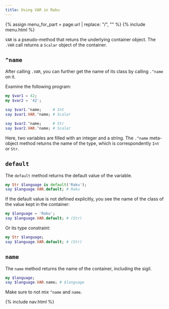```yaml
---
title: Using VAR in Raku
---
```


{% assign menu_for_part = page.url | replace: "/", "" %}
{% include menu.html %}

`VAR` is a pseudo-method that retuns the underlying container object. The `.VAR` call returns a `Scalar` object of the container.

## `^name`

After calling `.VAR`, you can further get the name of its class by calling `.^name` on it.

Examine the following program:

```raku
my $var1 = 42;
my $var2 = '42';

say $var1.^name;     # Int
say $var1.VAR.^name; # Scalar

say $var2.^name;     # Str
say $var2.VAR.^name; # Scalar
```

Here, two variables are filled with an integer and a string. The `.^name` meta-object method returns the name of the type, which is correspondently `Int` or `Str`.

## `default`

The `default` method returns the default value of the variable.

```raku
my Str $language is default('Raku');
say $language.VAR.default; # Raku
```

If the default value is not defined explicitly, you see the name of the class of the value kept in the container:

```raku
my $language = 'Raku';
say $language.VAR.default; # (Str)
```

Or its type constraint:

```raku
my Str $language;
say $language.VAR.default; # (Str)
```

## `name`

The `name` method returns the name of the container, including the sigil.

```raku
my $language;
say $language.VAR.name; # $language
```

Make sure to not mix `^name` and `name`.

{% include nav.html %}
